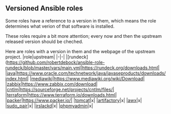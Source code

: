## Versioned Ansible roles
Some roles have a reference to a version in them, which means the role determines what verion of that software is installed.

These roles require a bit more attention; every now and then the upstream released version should be cheched.

Here are roles with a version in them and the webpage of the upstream project.
|role|upstream|
|-|-|
|[rundeck](https://github.com/robertdebock/ansible-role-rundeck/blob/master/vars/main.yml|https://rundeck.org/downloads.html|
|[java](https://github.com/robertdebock/ansible-role-java/blob/master/vars/main.yml)|https://www.oracle.com/technetwork/java/javaseproducts/downloads/index.html|
|[mediawiki](https://github.com/robertdebock/ansible-role-mediawiki/blob/master/defaults/main.yml)|https://www.mediawiki.org/wiki/Download|
|[zabbix](https://github.com/robertdebock/ansible-role-zabbix/blob/master/defaults/main.yml)|https://www.zabbix.com/download|
|[cntlm](https://github.com/robertdebock/ansible-role-cntlm/blob/master/defaults/main.yml)|https://sourceforge.net/projects/cntlm/files/|
|[terraform](https://github.com/robertdebock/ansible-role-terraform/blob/master/defaults/main.yml)|https://www.terraform.io/downloads.html|
|[packer](https://github.com/robertdebock/ansible-role-packer/blob/master/defaults/main.yml)|https://www.packer.io/|
|[tomcat]()|x|
|[artifactory]()|x|
|[awx]()|x|
|[sudo_pair]()|x|
|[irslackd]()|x|
|[phpmyadmin]()|x|
